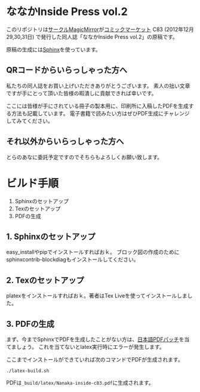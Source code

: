 ななかInside Press vol.2
===
このリポジトリは[サークルMagicMirror](http://nanaka-inside.net/)が[コミックマーケット](http://www.comiket.co.jp/) C83 (2012年12月29,30,31日)
で発行した同人誌「ななかInside Press vol.2」の原稿です。

原稿の生成には[Sphinx](http://sphinx-doc.org/)を使っています。

## QRコードからいらっしゃった方へ
私たちの同人誌をお買い上げいただきありがとうございます。
素人の拙い文章ですが手にとって頂いた皆様の暇潰しに貢献できれば幸いです。

ここには皆様が手にされている冊子の製本用に、印刷所に入稿したPDFを生成する方法も記載しています。
電子書籍で読みたい方はぜひPDF生成にチャレンジしてみてください。

## それ以外からいらっしゃった方へ
とらのあなに委託予定ですのでそちらもよろしくお願い致します。

# ビルド手順
1. Sphinxのセットアップ
2. Texのセットアップ
3. PDFの生成

## 1. Sphinxのセットアップ
easy_installやpipでインストールすればおｋ。
ブロック図の作成のためにsphinxcontrib-blockdiagもインストールしてください。

## 2. Texのセットアップ
platexをインストールすればおｋ。著者はTex Liveを使ってインストールしました。

## 3. PDFの生成
まず、今までSphinxでPDFを生成したことがない方は、[日本語PDFパッチ](http://sphinx-users.jp/cookbook/pdf/latex.html#sphinxpdf)を当てましょう。
これを当てないとlatex実行時にエラーが発生します。

ここまでインストールができていれば次のコマンドでPDFが生成されます。

```shell
./latex-build.sh
```

PDFは`_build/latex/Nanaka-inside-c83.pdf`に生成されます。
